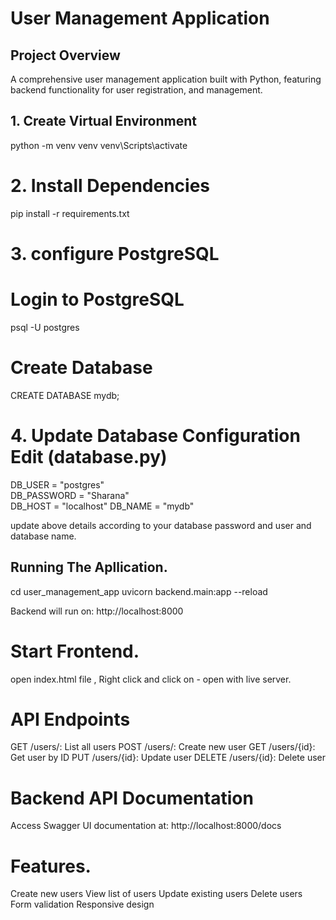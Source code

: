 # User Management Application

## Project Overview

A comprehensive user management application built with Python, featuring backend functionality for user registration, and management.

## 1. Create Virtual Environment

python -m venv venv
venv\Scripts\activate

# 2. Install Dependencies

pip install -r requirements.txt

# 3. configure PostgreSQL

# Login to PostgreSQL

psql -U postgres

# Create Database

CREATE DATABASE mydb;

# 4. Update Database Configuration Edit (database.py)

DB_USER = "postgres"  
DB_PASSWORD = "Sharana"  
DB_HOST = "localhost"
DB_NAME = "mydb"

update above details according to your database password and user and database name.

## Running The Apllication.

cd user_management_app
uvicorn backend.main:app --reload

Backend will run on: http://localhost:8000

# Start Frontend.

open index.html file ,
Right click and click on - open with live server.

# API Endpoints

GET /users/: List all users
POST /users/: Create new user
GET /users/{id}: Get user by ID
PUT /users/{id}: Update user
DELETE /users/{id}: Delete user

# Backend API Documentation

Access Swagger UI documentation at:
http://localhost:8000/docs

# Features.

Create new users
View list of users
Update existing users
Delete users
Form validation
Responsive design
